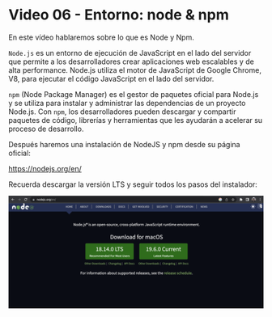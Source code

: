 # Video 06 - Entorno: node & npm

En este vídeo hablaremos sobre lo que es Node y Npm.

`Node.js` es un entorno de ejecución de JavaScript en el lado del servidor que permite a los desarrolladores crear aplicaciones web escalables y de alta performance. Node.js utiliza el motor de JavaScript de Google Chrome, V8, para ejecutar el código JavaScript en el lado del servidor.

`npm` (Node Package Manager) es el gestor de paquetes oficial para Node.js y se utiliza para instalar y administrar las dependencias de un proyecto Node.js. Con `npm`, los desarrolladores pueden descargar y compartir paquetes de código, librerías y herramientas que les ayudarán a acelerar su proceso de desarrollo.

Después haremos una instalación de NodeJS y npm desde su página oficial:

<https://nodejs.org/en/>

Recuerda descargar la versión LTS y seguir todos los pasos del instalador:

![node](/docs/assets/node.png)
